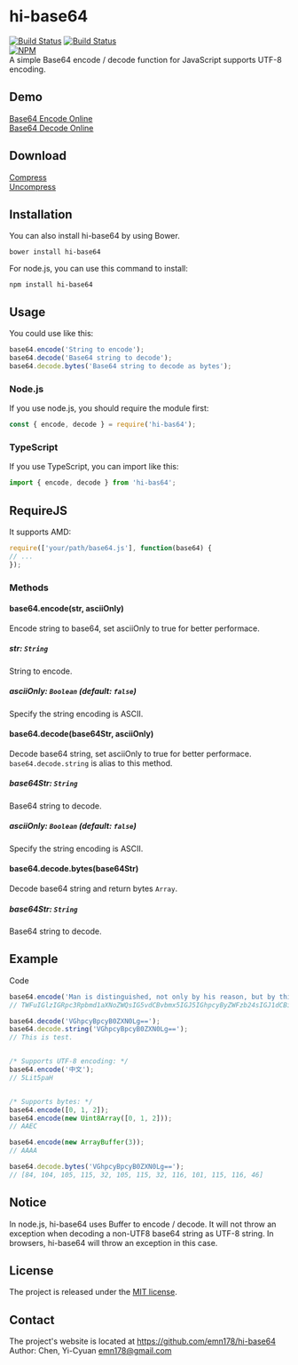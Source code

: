 # hi-base64
[![Build Status](https://api.travis-ci.org/emn178/hi-base64.png)](https://travis-ci.org/emn178/hi-base64)
[![Build Status](https://coveralls.io/repos/emn178/hi-base64/badge.png?branch=master)](https://coveralls.io/r/emn178/hi-base64?branch=master)  
[![NPM](https://nodei.co/npm/hi-base64.png?stars&downloads)](https://nodei.co/npm/hi-base64/)  
A simple Base64 encode / decode function for JavaScript supports UTF-8 encoding.  

## Demo
[Base64 Encode Online](https://emn178.github.io/online-tools/base64_encode.html)  
[Base64 Decode Online](https://emn178.github.io/online-tools/base64_decode.html)  

## Download
[Compress](https://raw.github.com/emn178/hi-base64/master/build/base64.min.js)  
[Uncompress](https://raw.github.com/emn178/hi-base64/master/src/base64.js)

## Installation
You can also install hi-base64 by using Bower.

    bower install hi-base64

For node.js, you can use this command to install:

    npm install hi-base64

## Usage
You could use like this:
```JavaScript
base64.encode('String to encode');
base64.decode('Base64 string to decode');
base64.decode.bytes('Base64 string to decode as bytes');
```

### Node.js
If you use node.js, you should require the module first:
```JavaScript
const { encode, decode } = require('hi-bas64');
```

### TypeScript
If you use TypeScript, you can import like this:
```TypeScript
import { encode, decode } from 'hi-bas64';
```

## RequireJS
It supports AMD:
```JavaScript
require(['your/path/base64.js'], function(base64) {
// ...
});
```

### Methods
#### base64.encode(str, asciiOnly)
Encode string to base64, set asciiOnly to true for better performace.

##### *str: `String`*
String to encode.

##### *asciiOnly: `Boolean` (default: `false`)*
Specify the string encoding is ASCII.

#### base64.decode(base64Str, asciiOnly)
Decode base64 string, set asciiOnly to true for better performace. `base64.decode.string` is alias to this method.

##### *base64Str: `String`*
Base64 string to decode.

##### *asciiOnly: `Boolean` (default: `false`)*
Specify the string encoding is ASCII.

#### base64.decode.bytes(base64Str)
Decode base64 string and return bytes `Array`.

##### *base64Str: `String`*
Base64 string to decode.

## Example
Code
```JavaScript
base64.encode('Man is distinguished, not only by his reason, but by this singular passion from other animals, which is a lust of the mind, that by a perseverance of delight in the continued and indefatigable generation of knowledge, exceeds the short vehemence of any carnal pleasure.');
// TWFuIGlzIGRpc3Rpbmd1aXNoZWQsIG5vdCBvbmx5IGJ5IGhpcyByZWFzb24sIGJ1dCBieSB0aGlzIHNpbmd1bGFyIHBhc3Npb24gZnJvbSBvdGhlciBhbmltYWxzLCB3aGljaCBpcyBhIGx1c3Qgb2YgdGhlIG1pbmQsIHRoYXQgYnkgYSBwZXJzZXZlcmFuY2Ugb2YgZGVsaWdodCBpbiB0aGUgY29udGludWVkIGFuZCBpbmRlZmF0aWdhYmxlIGdlbmVyYXRpb24gb2Yga25vd2xlZGdlLCBleGNlZWRzIHRoZSBzaG9ydCB2ZWhlbWVuY2Ugb2YgYW55IGNhcm5hbCBwbGVhc3VyZS4=

base64.decode('VGhpcyBpcyB0ZXN0Lg==');
base64.decode.string('VGhpcyBpcyB0ZXN0Lg==');
// This is test.


/* Supports UTF-8 encoding: */
base64.encode('中文');
// 5Lit5paH


/* Supports bytes: */
base64.encode([0, 1, 2]);
base64.encode(new Uint8Array([0, 1, 2]));
// AAEC

base64.encode(new ArrayBuffer(3));
// AAAA

base64.decode.bytes('VGhpcyBpcyB0ZXN0Lg==');
// [84, 104, 105, 115, 32, 105, 115, 32, 116, 101, 115, 116, 46]
```

## Notice
In node.js, hi-base64 uses Buffer to encode / decode. It will not throw an exception when decoding a non-UTF8 base64 string as UTF-8 string. In browsers, hi-base64 will throw an exception in this case.


## License
The project is released under the [MIT license](https://opensource.org/license/mit/).

## Contact
The project's website is located at https://github.com/emn178/hi-base64  
Author: Chen, Yi-Cyuan <emn178@gmail.com>
